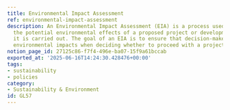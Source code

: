 ```yaml
---
title: Environmental Impact Assessment
ref: environmental-impact-assessment
description: An Environmental Impact Assessment (EIA) is a process used to evaluate
  the potential environmental effects of a proposed project or development before
  it is carried out. The goal of an EIA is to ensure that decision-makers consider
  environmental impacts when deciding whether to proceed with a project.
notion_page_id: 27125c86-f7f4-496e-ba07-15f9a61bccab
exported_at: '2025-06-16T14:24:30.428476+00:00'
tags:
- sustainability
- policies
category:
- Sustainability & Environment
id: GL57
---
```


